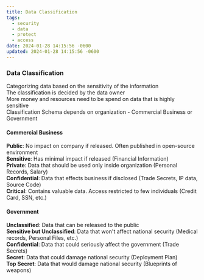```yaml
---
title: Data Classification
tags:
  - security
  - data
  - protect
  - access
date: 2024-01-28 14:15:56 -0600
updated: 2024-01-28 14:15:56 -0600
---
```


### Data Classification  
Categorizing data based on the sensitivity of the information  
The classification is decided by the data owner  
More money and resources need to be spend on data that is highly sensitive  
Classification Schema depends on organization - Commercial Business or Government

#### Commercial Business
**Public**: No impact on company if released. Often published in open-source environment  
**Sensitive**: Has minimal impact if released (Financial Information)  
**Private**: Data that should be used only inside organization (Personal Records, Salary)  
**Confidential**: Data that effects business if disclosed (Trade Secrets, IP data, Source Code)  
**Critical**: Contains valuable data. Access restricted to few individuals (Credit Card, SSN, etc.)

#### Government
**Unclassified**: Data that can be released to the public  
**Sensitive but Unclassified**: Data that won't affect national security (Medical records, Personal Files, etc.)  
**Confidential**: Data that could seriously affect the government (Trade Secrets)  
**Secret**: Data that could damage national security (Deployment Plan)  
**Top Secret**: Data that would damage national security (Blueprints of weapons)
